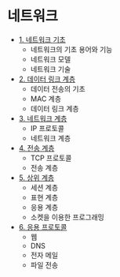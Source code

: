 # 네트워크

* [1. 네트워크 기초](https://github.com/choiish98/Computer-Science/tree/main/OS/1.%20Outline)
  - 네트워크의 기초 용어와 기능
  - 네트워크 모델
  - 네트워크 기술
* [2. 데이터 링크 계층](https://github.com/choiish98/Computer-Science/tree/main/OS/2.%20Process)
  - 데이터 전송의 기초
  - MAC 계층
  - 데이터 링크 계층
* [3. 네트워크 계층](https://github.com/choiish98/Computer-Science/tree/main/OS/3.%20Thread)
  - IP 프로토콜
  - 네트워크 계층
* [4. 전송 계층](https://github.com/choiish98/Computer-Science/tree/main/OS/4.%20Concurrency)
  - TCP 프로토콜
  - 전송 계층
* [5. 상위 계층](https://github.com/choiish98/Computer-Science/tree/main/OS/5.%20Memory)
  - 세션 계층
  - 표현 계층
  - 응용 계층
  - 소켓을 이용한 프로그래밍
* [6. 응용 프로토콜](https://github.com/choiish98/Computer-Science/tree/main/OS/6.%20Scheduling)
  - 웹
  - DNS
  - 전자 메일
  - 파일 전송
